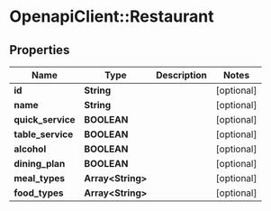 # OpenapiClient::Restaurant

## Properties
Name | Type | Description | Notes
------------ | ------------- | ------------- | -------------
**id** | **String** |  | [optional] 
**name** | **String** |  | [optional] 
**quick_service** | **BOOLEAN** |  | [optional] 
**table_service** | **BOOLEAN** |  | [optional] 
**alcohol** | **BOOLEAN** |  | [optional] 
**dining_plan** | **BOOLEAN** |  | [optional] 
**meal_types** | **Array&lt;String&gt;** |  | [optional] 
**food_types** | **Array&lt;String&gt;** |  | [optional] 


